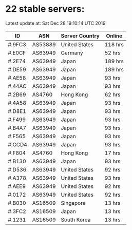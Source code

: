 # 22 stable servers:

Latest update at: Sat Dec 28 19:10:14 UTC 2019

| ID | ASN | Server Country | Online |
| -- | --- | -------------- | ------ |
| #.9FC3 | AS53889 | United States | 118 hrs |
| #.E0CF | AS63949 | Germany | 52 hrs |
| #.2E74 | AS63949 | Japan | 189 hrs |
| #.DE59 | AS63949 | Japan | 189 hrs |
| #.AE58 | AS63949 | Japan | 93 hrs |
| #.44AC | AS63949 | Japan | 93 hrs |
| #.2B69 | AS4760 | Hong Kong | 62 hrs |
| #.4A58 | AS63949 | Japan | 93 hrs |
| #.D8E1 | AS63949 | Japan | 93 hrs |
| #.F499 | AS63949 | Japan | 93 hrs |
| #.B4A7 | AS63949 | Japan | 93 hrs |
| #.F565 | AS63949 | Japan | 93 hrs |
| #.CCD4 | AS63949 | Japan | 93 hrs |
| #.F804 | AS4760 | Hong Kong | 17 hrs |
| #.B130 | AS63949 | Japan | 93 hrs |
| #.D536 | AS63949 | United States | 92 hrs |
| #.A378 | AS63949 | United States | 93 hrs |
| #.AEE9 | AS63949 | United States | 92 hrs |
| #.0172 | AS63949 | United States | 92 hrs |
| #.B030 | AS16509 | Singapore | 13 hrs |
| #.3FC2 | AS16509 | Japan | 13 hrs |
| #.1231 | AS16509 | South Korea | 13 hrs |

